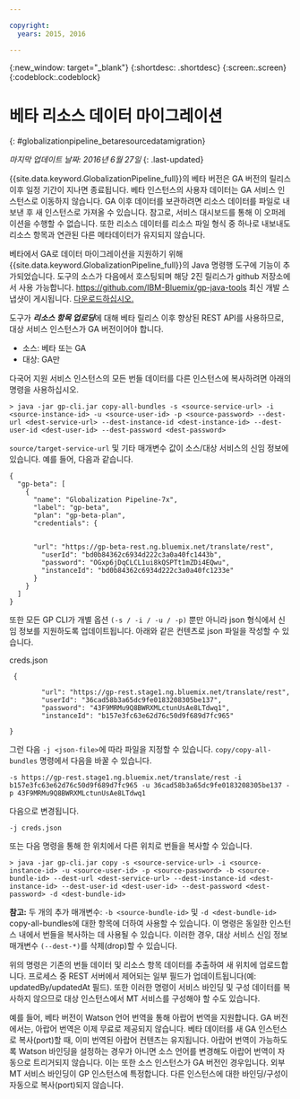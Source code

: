 ```yaml
---

copyright:
  years: 2015, 2016

---
```


{:new_window: target="_blank"}
{:shortdesc: .shortdesc}
{:screen:.screen}
{:codeblock:.codeblock}

# 베타 리소스 데이터 마이그레이션
{: #globalizationpipeline_betaresourcedatamigration}

*마지막 업데이트 날짜: 2016년 6월 27일*
{: .last-updated}

{{site.data.keyword.GlobalizationPipeline_full}}의 베타 버전은 GA 버전의 릴리스 이후 일정 기간이 지나면 종료됩니다. 베타 인스턴스의 사용자 데이터는 GA 서비스 인스턴스로 이동하지 않습니다. GA 이후 데이터를 보관하려면 리소스 데이터를 파일로 내보낸 후 새 인스턴스로 가져올 수 있습니다. 참고로, 서비스 대시보드를 통해 이 오퍼레이션을 수행할 수 없습니다. 또한 리소스 데이터를 리소스 파일 형식 중 하나로 내보내도 리소스 항목과 연관된 다른 메타데이터가 유지되지 않습니다.

베타에서 GA로 데이터 마이그레이션을 지원하기 위해 {{site.data.keyword.GlobalizationPipeline_full}}의 Java 명령행 도구에 기능이 추가되었습니다. 도구의 소스가 다음에서 호스팅되며 해당 2진 릴리스가 github 저장소에서 사용 가능합니다. https://github.com/IBM-Bluemix/gp-java-tools 최신 개발 스냅샷이 게시됩니다. [다운로드하십시오.](https://w3-connections.ibm.com/communities/service/html/communityview?communityUuid=589d87cf-d0c7-4e06-ab95-4108547f90aa#fullpageWidgetId=Wa22bb771e29b_4aa9_a114_cfe53fda2cc8&file=5cdaf089-ec7c-4881-b5a0-7ab651491237)

도구가 ***리소스 항목 업로딩***에 대해 베타 릴리스 이후 향상된 REST API를 사용하므로, 대상 서비스 인스턴스가 GA 버전이어야 합니다. 
* 소스: 베타 또는 GA
* 대상: GA만

다국어 지원 서비스 인스턴스의 모든 번들 데이터를 다른 인스턴스에 복사하려면 아래의 명령을 사용하십시오.

```> java -jar gp-cli.jar copy-all-bundles -s <source-service-url> -i <source-instance-id> -u <source-user-id> -p <source-password> --dest-url <dest-service-url> --dest-instance-id <dest-instance-id> --dest-user-id <dest-user-id> --dest-password <dest-password>```


`source/target-service-url` 및 기타 매개변수 값이 소스/대상 서비스의 신임 정보에 있습니다. 예를 들어, 다음과 같습니다.

```
{
  "gp-beta": [
    {
      "name": "Globalization Pipeline-7x",
      "label": "gp-beta",
      "plan": "gp-beta-plan",
      "credentials": {
 

      "url": "https://gp-beta-rest.ng.bluemix.net/translate/rest",
        "userId": "bd0b84362c6934d222c3a0a40fc1443b",
        "password": "OGxp6jDqCLCL1ui8kQSPTt1mZDi4EQwu",
        "instanceId": "bd0b84362c6934d222c3a0a40fc1233e"
      }
    }
  ]
}
```
또한 모든 GP CLI가 개별 옵션 `(-s / -i / -u / -p)` 뿐만 아니라 json 형식에서 신임 정보를 지원하도록 업데이트됩니다. 아래와 같은 컨텐츠로 json 파일을 작성할 수 있습니다.

creds.json 
```
 {

        "url": "https://gp-rest.stage1.ng.bluemix.net/translate/rest",
        "userId": "36cad58b3a65dc9fe0183208305be137",
        "password": "43F9MRMu9Q8BWRXMLctunUsAe8LTdwq1",
        "instanceId": "b157e3fc63e62d76c50d9f689d7fc965"

} 
```
그런 다음 `-j <json-file>`에 따라 파일을 지정할 수 있습니다. `copy/copy-all-bundles` 명령에서 다음을 바꿀 수 있습니다.

```-s https://gp-rest.stage1.ng.bluemix.net/translate/rest -i b157e3fc63e62d76c50d9f689d7fc965 -u 36cad58b3a65dc9fe0183208305be137 -p 43F9MRMu9Q8BWRXMLctunUsAe8LTdwq1```

다음으로 변경됩니다.

`-j creds.json `
 
또는 다음 명령을 통해 한 위치에서 다른 위치로 번들을 복사할 수 있습니다. 

```> java -jar gp-cli.jar copy -s <source-service-url> -i <source-instance-id> -u <source-user-id> -p <source-password> -b <source-bundle-id> --dest-url <dest-service-url> --dest-instance-id <dest-instance-id> --dest-user-id <dest-user-id> --dest-password <dest-password> -d <dest-bundle-id>```


**참고:** 두 개의 추가 매개변수: `-b <source-bundle-id>` 및 `-d <dest-bundle-id>` copy-all-bundles에 대한 항목에 더하여 사용할 수 있습니다. 이 명령은 동일한 인스턴스 내에서 번들을 복사하는 데 사용될 수 있습니다. 이러한 경우, 대상 서비스 신임 정보 매개변수 `(--dest-*)`를 삭제(drop)할 수 있습니다.


위의 명령은 기존의 번들 데이터 및 리소스 항목 데이터를 추출하여 새 위치에 업로드합니다. 프로세스 중 REST 서버에서 제어되는 일부 필드가 업데이트됩니다(예: updatedBy/updatedAt 필드). 또한 이러한 명령이 서비스 바인딩 및 구성 데이터를 복사하지 않으므로 대상 인스턴스에서 MT 서비스를 구성해야 할 수도 있습니다.


예를 들어, 베타 버전이 Watson 언어 번역을 통해 아랍어 번역을 지원합니다. GA 버전에서는, 아랍어 번역은 이제 무료로 제공되지 않습니다. 베타 데이터를 새 GA 인스턴스로 복사(port)할 때, 이미 번역된 아랍어 컨텐츠는 유지됩니다. 아랍어 번역이 가능하도록 Watson 바인딩을 설정하는 경우가 아니면 소스 언어를 변경해도 아랍어 번역이 자동으로 트리거되지 않습니다. 이는 또한 소스 인스턴스가 GA 버전인 경우입니다. 외부 MT 서비스 바인딩이 GP 인스턴스에 특정합니다. 다른 인스턴스에 대한 바인딩/구성이 자동으로 복사(port)되지 않습니다.




